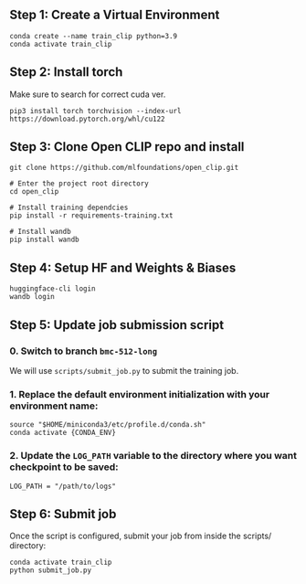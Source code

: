 
## Step 1: Create a Virtual Environment
```
conda create --name train_clip python=3.9
conda activate train_clip
```

## Step 2: Install torch 
Make sure to search for correct cuda ver.
```
pip3 install torch torchvision --index-url https://download.pytorch.org/whl/cu122
```

## Step 3: Clone Open CLIP repo and install
```
git clone https://github.com/mlfoundations/open_clip.git

# Enter the project root directory
cd open_clip

# Install training dependcies 
pip install -r requirements-training.txt

# Install wandb
pip install wandb

```

## Step 4: Setup HF and Weights & Biases
```
huggingface-cli login
wandb login
```


## Step 5: Update job submission script

### 0. Switch to branch `bmc-512-long`

We will use `scripts/submit_job.py` to submit the training job.

### 1. Replace the default environment initialization with your environment name:
```
source "$HOME/miniconda3/etc/profile.d/conda.sh"
conda activate {CONDA_ENV}
```

### 2. Update the `LOG_PATH` variable to the directory where you want checkpoint to be saved:
```
LOG_PATH = "/path/to/logs"
```


## Step 6: Submit job
Once the script is configured, submit your job from inside the scripts/ directory:
```
conda activate train_clip
python submit_job.py
```



